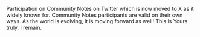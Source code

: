 Participation on Community Notes on Twitter which is now moved to X as it widely known for.
Community Notes participants are valid on their own ways.
As the world is evolving, it is moving forward as well!
This is Yours truly, I remain.

